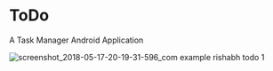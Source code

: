 # ToDo
A Task Manager Android Application 

![screenshot_2018-05-17-20-19-31-596_com example rishabh todo 1](https://user-images.githubusercontent.com/20254963/40346736-659ec3b2-5dbb-11e8-97a9-2339db5c9d62.png)
